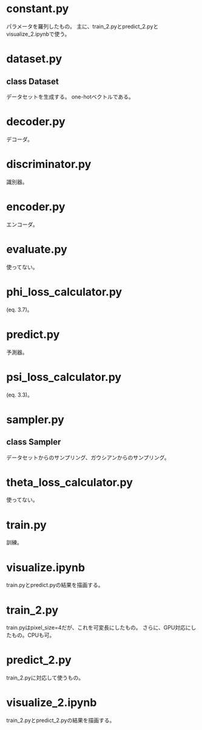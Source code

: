 # constant.py
パラメータを羅列したもの。
主に、train_2.pyとpredict_2.pyとvisualize_2.ipynbで使う。

# dataset.py
## class Dataset
データセットを生成する。
one-hotベクトルである。

# decoder.py
デコーダ。

# discriminator.py
識別器。

# encoder.py
エンコーダ。

# evaluate.py
使ってない。

# phi_loss_calculator.py
(eq. 3.7)。

# predict.py
予測器。

# psi_loss_calculator.py
(eq. 3.3)。

# sampler.py
## class Sampler
データセットからのサンプリング、ガウシアンからのサンプリング。

# theta_loss_calculator.py
使ってない。

# train.py
訓練。

# visualize.ipynb
train.pyとpredict.pyの結果を描画する。 

# train_2.py
train.pyはpixel_size=4だが、これを可変長にしたもの。
さらに、GPU対応にしたもの。CPUも可。

# predict_2.py
train_2.pyに対応して使うもの。

# visualize_2.ipynb
train_2.pyとpredict_2.pyの結果を描画する。 
